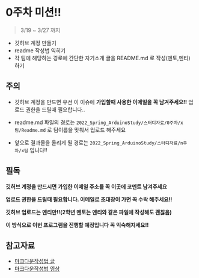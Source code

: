 # 0주차 미션!!
> 3/19 ~ 3/27 까지
- 깃허브 계정 만들기
- readme 작성법 익히기
- 각 팀에 해당하는 경로에 간단한 자기소개 글을 README.md 로 작성(멘토,멘티) 하기
 
## 주의 

- 깃허브 계정을 만드면 우선 이 이슈에 **가입할때 사용한 이메일을 꼭 남겨주세요!!** 업로드 권한을 드릴때 필요합니다..

- readme.md 파일의 경로는 `2022_Spring_ArduinoStudy/스터디자료/0주차/x팀/Readme.md`  로 
팀이름을 맞춰서 업로드 해주세요

- 앞으로 결과물을 올리게 될 경로는  `2022_Spring_ArduinoStudy/스터디자료/n주차/x팀` 입니다!!

## 필독 

**깃허브 계정을 만드시면 가입한 이메일 주소를 꼭 이곳에 코멘트 남겨주세요**

**업로드 권한을 드릴때 필요합니다. 이메일로 초대장이 가면 꼭 수락 해주세요!!**

**깃허브 업로드는 멘티만!!(2학년 멘토는 멘티와 같은 파일에 작성해도 괜찮음)**

**이 방식으로 이번 프로그램을 진행할 예정입니다 꼭 익숙해지세요!!** 

## 참고자료 

- [마크다운작성법 글](https://gist.github.com/ihoneymon/652be052a0727ad59601)
- [마크다운작성법 영상](https://www.youtube.com/watch?v=kMEb_BzyUqk)



 
